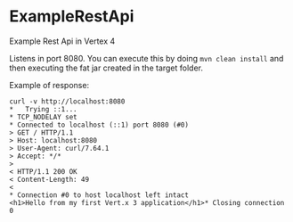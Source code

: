 # ExampleRestApi
Example Rest Api in Vertex 4

Listens in port 8080. You can execute this by doing `mvn clean install` and then executing the fat jar created in the target folder.

Example of response:

```
curl -v http://localhost:8080
*   Trying ::1...
* TCP_NODELAY set
* Connected to localhost (::1) port 8080 (#0)
> GET / HTTP/1.1
> Host: localhost:8080
> User-Agent: curl/7.64.1
> Accept: */*
>
< HTTP/1.1 200 OK
< Content-Length: 49
<
* Connection #0 to host localhost left intact
<h1>Hello from my first Vert.x 3 application</h1>* Closing connection 0
```
